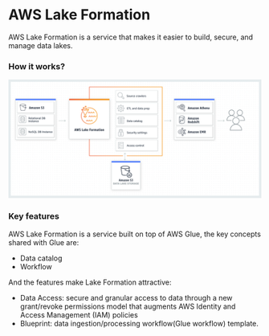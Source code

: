# AWS Lake Formation

AWS Lake Formation is a service that makes it easier to build, secure, and manage data lakes.

### How it works?

![how-it-works](lake-formation-diagram.png)

### Key features

AWS Lake Formation is a service built on top of AWS Glue, the key concepts shared with Glue are:

- Data catalog
- Workflow

And the features make Lake Formation attractive:

- Data Access: secure and granular access to data through a new grant/revoke permissions model that augments AWS Identity and Access Management (IAM) policies
- Blueprint: data ingestion/processing workflow(Glue workflow) template.
